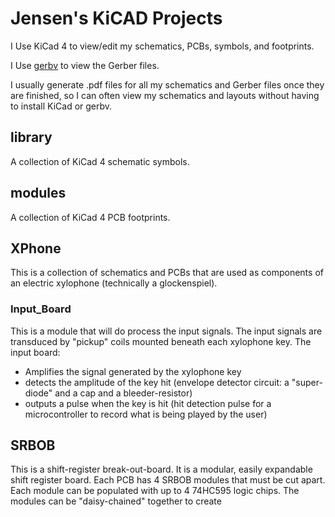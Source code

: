 # Jensen's KiCAD Projects
I Use KiCad 4 to view/edit my schematics, PCBs, symbols, and footprints.

I Use [gerbv](http://gerbv.geda-project.org/) to view the Gerber files.

I usually generate .pdf files for all my schematics and Gerber files once they are finished, so I can often view my schematics and layouts without having to install KiCad or gerbv.

## library
A collection of KiCad 4 schematic symbols.

## modules
A collection of KiCad 4 PCB footprints.

## XPhone
This is a collection of schematics and PCBs that are used as components of an electric xylophone (technically a glockenspiel).

### Input_Board
This is a module that will do process the input signals. The input signals are transduced by "pickup" coils mounted beneath each xylophone key. The input board:
- Amplifies the signal generated by the xylophone key
- detects the amplitude of the key hit (envelope detector circuit: a "super-diode" and a cap and a bleeder-resistor)
- outputs a pulse when the key is hit (hit detection pulse for a microcontroller to record what is being played by the user)

## SRBOB
This is a shift-register break-out-board. It is a modular, easily expandable shift register board. Each PCB has 4 SRBOB modules that must be cut apart. Each module can be populated with up to 4 74HC595 logic chips. The modules can be "daisy-chained" together to create 
